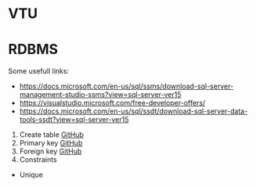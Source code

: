 # VTU
# RDBMS

Some usefull links:
  - https://docs.microsoft.com/en-us/sql/ssms/download-sql-server-management-studio-ssms?view=sql-server-ver15
  - https://visualstudio.microsoft.com/free-developer-offers/
  - https://docs.microsoft.com/en-us/sql/ssdt/download-sql-server-data-tools-ssdt?view=sql-server-ver15

1. Create table
[GitHub](https://github.com/iliyanMarinov-primeholding/VTU/commit/085a4bcdb68d60c0fa00da4bd630908998e2d5de)
1. Primary key
[GitHub](https://github.com/iliyanMarinov-primeholding/VTU/commit/085a4bcdb68d60c0fa00da4bd630908998e2d5de)
1. Foreign key
[GitHub](https://github.com/iliyanMarinov-primeholding/VTU/commit/085a4bcdb68d60c0fa00da4bd630908998e2d5de)
1. Constraints
  - Unique

